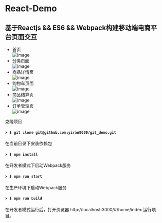 React-Demo
====
基于Reactjs && ES6 && Webpack构建移动端电商平台页面交互
-----
* 首页<br>
![image](https://github.com/yiran8080/git_demo/blob/master/images/%E9%A6%96%E9%A1%B5.jpg)
* 分类页面<br>
![image](https://github.com/yiran8080/images/分类页面.jpg)
* 商品详情页<br>
![image](https://github.com/yiran8080/images/商品详情页.jpg)
* 购物车页面<br>
![image](https://github.com/yiran8080/images/购物车页面.jpg)
* 商品结算页<br>
![image](https://github.com/yiran8080/images/结算页面.jpg)
* 订单管理页<br>
![image](https://github.com/yiran8080/git_demo/blob/master/images/%E8%AE%A2%E5%8D%95%E7%AE%A1%E7%90%86%E9%A1%B5%E9%9D%A2.jpg)

克隆项目
#### `> $ git clone git@github.com:yiran8080/git_demo.git`

在当前目录下安装依赖包
#### `> $ npm install`

在开发者模式下启动Webpack服务
#### `> $ npm run start`

在生产环境下启动Webpack服务
#### `> $ npm run build`

在开发者模式运行后，打开浏览器 http://localhost:3000/#/home/index 运行项目。
